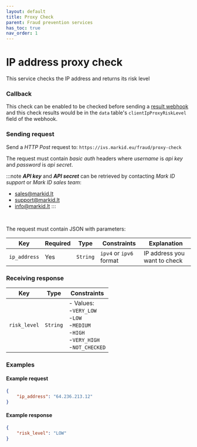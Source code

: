 ```yaml
---
layout: default
title: Proxy Check
parent: Fraud prevention services
has_toc: true
nav_order: 1
---
```


# IP address proxy check

This service checks the IP address and returns its risk level

### Callback

This check can be enabled to be checked before sending a [result webhook](/pages/fraud-prevention-services/ResultCallback) and this check results would be in the `data` table's `clientIpProxyRiskLevel` field of the webhook.


### Sending request

Send a *HTTP Post* request to: `https://ivs.markid.eu/fraud/proxy-check`

The request must contain *basic auth* headers where *username* is *api key* and *password* is *api secret*.

:::note
***API key*** and ***API secret*** can be retrieved by contacting *Mark ID support* or *Mark ID sales team*:
- sales@markid.lt
- support@markid.lt
- info@markid.lt
:::

<br/>

The request must contain JSON with parameters:

|Key         |Required|Type    |Constraints            |Explanation                 |
|------------|--------|--------|-----------------------|----------------------------|
|`ip_address`|Yes     |`String`|`ipv4` or `ipv6` format|IP address you want to check|


### Receiving response

|Key|Type|Constraints|
|---|---|---|
|`risk_level`|`String`|- Values:<br/>-`VERY_LOW`<br/>-`LOW`<br/>-`MEDIUM`<br/>-`HIGH`<br/>-`VERY_HIGH`<br/>-`NOT_CHECKED`|


### Examples

#### Example request

```json
{
    "ip_address": "64.236.213.12"
}
```

#### Example response

```json
{
    "risk_level": "LOW"
}
```
